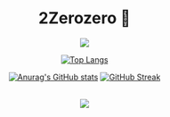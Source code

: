 <div align="center">
  <H1>2Zerozero 👋</H1>
  
  <img src="https://capsule-render.vercel.app/api?type=waving&color=BDBDC8&height=150&section=header" />
  
  [![Top Langs](https://github-readme-stats.vercel.app/api/top-langs/?username=2Zerozero)](https://github.com/anuraghazra/github-readme-stats)

  [![Anurag's GitHub stats](https://github-readme-stats.vercel.app/api?username=2Zerozero)](https://github.com/anuraghazra/github-readme-stats) [![GitHub Streak](https://streak-stats.demolab.com/?user=2Zerozero)](https://git.io/streak-stats)

  <br>
  
  <img src="https://capsule-render.vercel.app/api?type=waving&color=BDBDC8&height=150&section=footer" />
</div>
